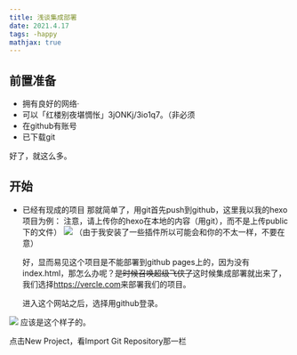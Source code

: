 ```yaml
---
title: 浅谈集成部署
date: 2021.4.17
tags: -happy
mathjax: true
---
```

## 前置准备
+ 拥有良好的网络·
+ 可以「红楼别夜堪惆怅」3jONKj/3io1q7。（非必须
+ 在github有账号
+ 已下载git

好了，就这么多。

## 开始
  + 已经有现成的项目
          那就简单了，用git首先push到github，这里我以我的hexo项目为例：
        注意，请上传你的hexo在本地的内容（用git），而不是上传public下的文件）
      ![](https://i.loli.net/2021/04/17/LEs9e64hvdctNjI.png)
   （由于我安装了一些插件所以可能会和你的不太一样，不要在意）

     好，显而易见这个项目是不能部署到github pages上的，因为没有index.html，那怎么办呢？~~是时候召唤超级飞侠了~~这时候集成部署就出来了，我们选择<https://vercle.com>来部署我们的项目。

    进入这个网站之后，选择用github登录。

   ![](https://i.loli.net/2021/04/17/SsA5exrcaiwgDZR.png)
  应该是这个样子的。

 点击New Project，看Import Git Repository那一栏